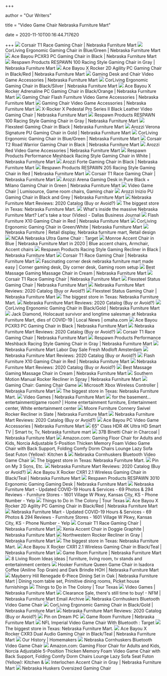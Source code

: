 +++
        
author = "Our Writers"
        
title = "Video Game Chair Nebraska Furniture Mart"
        
date = 2020-11-10T00:16:44.717620
        
+++
[ ![](https://www.nfm.com/productimages/51432243/1/l)](https://www.nfm.com/productimages/51432243/1/l) Corsair T1 Race Gaming Chair | Nebraska Furniture Mart
[ ![](https://www.nfm.com/productimages/56437668/1/l)](https://www.nfm.com/productimages/56437668/1/l) CorLiving Ergonomic Gaming Chair in Blue/Green | Nebraska Furniture Mart
[ ![](https://www.nfm.com/productimages/53874665/1/L)](https://www.nfm.com/productimages/53874665/1/L) Ace Bayou PCXR3 PC Gaming Chair in Black | Nebraska Furniture Mart
[ ![](https://www.nfm.com/productimages/53852323/1/L)](https://www.nfm.com/productimages/53852323/1/L) Respawn Products RESPAWN 100 Racing Style Gaming Chair in Gray | Nebraska  Furniture Mart
[ ![](https://www.nfm.com/productimages/53874640/1/L)](https://www.nfm.com/productimages/53874640/1/L) Ace Bayou X Rocker 2D Agility PC Gaming Chair in Black/Red | Nebraska  Furniture Mart
[ ![](https://www.nfm.com/productimages/54536321/1/M/0DD5E063-54B7-41A9-BFF8-DD23C7A3B284)](https://www.nfm.com/productimages/54536321/1/M/0DD5E063-54B7-41A9-BFF8-DD23C7A3B284) Gaming Desk and Chair Video Game Accessories | Nebraska Furniture Mart
[ ![](https://www.nfm.com/productimages/56438054/1/l)](https://www.nfm.com/productimages/56438054/1/l) CorLiving Ergonomic Gaming Chair in Black/Silver | Nebraska Furniture Mart
[ ![](https://www.nfm.com/productimages/53874673/1/L)](https://www.nfm.com/productimages/53874673/1/L) Ace Bayou X Rocker Adrenaline PC Gaming Chair in Black/Orange | Nebraska  Furniture Mart
[ ![](https://www.nfm.com/productimages/57424038/1/M/C01B8FF7-59AB-4A57-90F7-D6984D413F47)](https://www.nfm.com/productimages/57424038/1/M/C01B8FF7-59AB-4A57-90F7-D6984D413F47) Gaming Chair Flash Furniture Video Game Accessories | Nebraska Furniture  Mart
[ ![](https://www.nfm.com/productimages/53350088/1/M/2B7A2F68-8E35-4C38-8D69-6DFF24131C29)](https://www.nfm.com/productimages/53350088/1/M/2B7A2F68-8E35-4C38-8D69-6DFF24131C29) Gaming Chair Video Game Accessories | Nebraska Furniture Mart
[ ![](https://www.nfm.com/productimages/47873138/1/l)](https://www.nfm.com/productimages/47873138/1/l) X-Rocker X Pedestal Pro Series II Black Leather Video Gaming Chair | Nebraska  Furniture Mart
[ ![](https://www.nfm.com/productimages/53852323/2/L)](https://www.nfm.com/productimages/53852323/2/L) Respawn Products RESPAWN 100 Racing Style Gaming Chair in Gray | Nebraska  Furniture Mart
[ ![](https://www.nfm.com/productimages/55854673/1/l)](https://www.nfm.com/productimages/55854673/1/l) Flexsteel Gaming Chair in Black | Nebraska Furniture Mart
[ ![](https://www.nfm.com/productimages/58339516/1/l)](https://www.nfm.com/productimages/58339516/1/l) Arozzi Verona Signature PU Gaming Chair in Gold | Nebraska Furniture Mart
[ ![](https://www.nfm.com/productimages/56437668/2/l)](https://www.nfm.com/productimages/56437668/2/l) CorLiving Ergonomic Gaming Chair in Blue/Green | Nebraska Furniture Mart
[ ![](https://www.nfm.com/productimages/52599339/1/L)](https://www.nfm.com/productimages/52599339/1/L) Corsair T2 Road Warrior Gaming Chair in Black | Nebraska Furniture Mart
[ ![](https://www.nfm.com/productimages/54538095/6/M/FAC09FB8-D7BF-480F-89AD-0316BFB37919)](https://www.nfm.com/productimages/54538095/6/M/FAC09FB8-D7BF-480F-89AD-0316BFB37919) Arozzi Red Video Game Accessories | Nebraska Furniture Mart
[ ![](https://www.nfm.com/productimages/55860704/9/l)](https://www.nfm.com/productimages/55860704/9/l) Respawn Products Performance Meshback Racing Style Gaming Chair in White | Nebraska  Furniture Mart
[ ![](https://www.nfm.com/productimages/57775074/1/L)](https://www.nfm.com/productimages/57775074/1/L) Arozzi Forte Gaming Chair in Black | Nebraska Furniture Mart
[ ![](https://www.nfm.com/productimages/53852687/3/L)](https://www.nfm.com/productimages/53852687/3/L) Respawn Products RESPAWN 205 Racing Style Gaming Chair in Red | Nebraska  Furniture Mart
[ ![](https://www.nfm.com/productimages/51432086/4/L)](https://www.nfm.com/productimages/51432086/4/L) Corsair T1 Race Gaming Chair | Nebraska Furniture Mart
[ ![](https://www.nfm.com/productimages/54538178/1/L)](https://www.nfm.com/productimages/54538178/1/L) Arozzi Arena Gaming Desk in Pure Black + Milano Gaming Chair in Green | Nebraska  Furniture Mart
[ ![](https://i.pinimg.com/originals/19/2c/7f/192c7f2cd49809f3620a3c857269c904.jpg)](https://i.pinimg.com/originals/19/2c/7f/192c7f2cd49809f3620a3c857269c904.jpg) Video Game Chair | Lumisource, Game room chairs, Gaming chair
[ ![](https://www.nfm.com/productimages/58339375/1/l)](https://www.nfm.com/productimages/58339375/1/l) Arozzi Inizio PU Gaming Chair in Black and Grey | Nebraska Furniture Mart
[ ![](https://www.slumbersearch.com/img/nfm-living-header.jpg)](https://www.slumbersearch.com/img/nfm-living-header.jpg) Nebraska Furniture Mart Reviews: 2020 Catalog (Buy or Avoid?)
[ ![](http://res.dallasnews.com/graphics/2015_04/nebraskafurniture/images/storefront.jpg)](http://res.dallasnews.com/graphics/2015_04/nebraskafurniture/images/storefront.jpg) The biggest store in Texas: Nebraska Furniture Mart.
[ ![](http://media.bizj.us/view/img/5615081/nebraska-furniture-mart-jld5279*1200xx1350-759-0-71.jpg)](http://media.bizj.us/view/img/5615081/nebraska-furniture-mart-jld5279*1200xx1350-759-0-71.jpg) What's inside the massive Nebraska Furniture Mart? Let's take a tour (Video)  - Dallas Business Journal
[ ![](https://www.nfm.com/productimages/57424038/2/l)](https://www.nfm.com/productimages/57424038/2/l) Flash Furniture X10 Gaming Chair in Red | Nebraska Furniture Mart
[ ![](https://www.nfm.com/productimages/56437627/1/l)](https://www.nfm.com/productimages/56437627/1/l) CorLiving Ergonomic Gaming Chair in Green/White | Nebraska Furniture Mart
[ ![](https://i.pinimg.com/originals/96/c5/74/96c574fead7bff5bc21e7f9a2acd3053.jpg)](https://i.pinimg.com/originals/96/c5/74/96c574fead7bff5bc21e7f9a2acd3053.jpg) Nebraska Furniture | Retail display, Nebraska furniture mart, Retail design
[ ![](https://target.scene7.com/is/image/Target/GUEST_541af9b0-8333-4516-ae66-e3bd685c881e)](https://target.scene7.com/is/image/Target/GUEST_541af9b0-8333-4516-ae66-e3bd685c881e) NCAA Nebraska Ultra Game Chair : Target
[ ![](https://i.pinimg.com/originals/b6/18/cf/b618cf5431d832810b95add5238bb3e4.jpg)](https://i.pinimg.com/originals/b6/18/cf/b618cf5431d832810b95add5238bb3e4.jpg) Monroe Accent Chair in Blue | Nebraska Furniture Mart in 2020 | Blue accent  chairs, Armchair, Accent chairs
[ ![](https://www.nfm.com/productimages/55860753/1/L)](https://www.nfm.com/productimages/55860753/1/L) Respawn Products Racing Style Gaming Recliner in Black | Nebraska Furniture  Mart
[ ![](https://www.nfm.com/productimages/51432086/5/L)](https://www.nfm.com/productimages/51432086/5/L) Corsair T1 Race Gaming Chair | Nebraska Furniture Mart
[ ![](https://i.pinimg.com/originals/92/da/82/92da8223338990555232e2c8f59188e5.jpg)](https://i.pinimg.com/originals/92/da/82/92da8223338990555232e2c8f59188e5.jpg) Fascinating corner desk nebraska furniture mart made easy | Corner gaming  desk, Diy corner desk, Gaming room setup
[ ![](https://www.nfm.com/productimages/51788461/4/L)](https://www.nfm.com/productimages/51788461/4/L) Best Massage Gaming Massage Chair in Cream | Nebraska Furniture Mart
[ ![](https://www.nfm.com/productimages/51432086/3/L)](https://www.nfm.com/productimages/51432086/3/L) Corsair T1 Race Gaming Chair | Nebraska Furniture Mart
[ ![](https://www.nfm.com/productimages/55854822/1/l)](https://www.nfm.com/productimages/55854822/1/l) Flexsteel Status Gaming Chair | Nebraska Furniture Mart
[ ![](https://www.slumbersearch.com/img/nfm-sectional.jpg)](https://www.slumbersearch.com/img/nfm-sectional.jpg) Nebraska Furniture Mart Reviews: 2020 Catalog (Buy or Avoid?)
[ ![](https://www.nfm.com/productimages/55854822/2/l)](https://www.nfm.com/productimages/55854822/2/l) Flexsteel Status Gaming Chair | Nebraska Furniture Mart
[ ![](http://res.dallasnews.com/graphics/2015_04/nebraskafurniture/images/forkliftguy.jpg)](http://res.dallasnews.com/graphics/2015_04/nebraskafurniture/images/forkliftguy.jpg) The biggest store in Texas: Nebraska Furniture Mart.
[ ![](https://www.slumbersearch.com/img/nfm-recliners.jpg)](https://www.slumbersearch.com/img/nfm-recliners.jpg) Nebraska Furniture Mart Reviews: 2020 Catalog (Buy or Avoid?)
[ ![](https://www.nfm.com/productimages/56437882/1/l)](https://www.nfm.com/productimages/56437882/1/l) CorLiving Ergonomic Gaming Chair in Black/Gold | Nebraska Furniture Mart
[ ![](https://bloximages.newyork1.vip.townnews.com/omaha.com/content/tncms/assets/v3/editorial/e/ea/eea55bbd-90c7-5330-9bbf-f5e35fcdf55c/5ebc5bcc545cd.image.jpg?crop=1505%2C1129%2C165%2C0&resize=1505%2C1129&order=crop%2Cresize)](https://bloximages.newyork1.vip.townnews.com/omaha.com/content/tncms/assets/v3/editorial/e/ea/eea55bbd-90c7-5330-9bbf-f5e35fcdf55c/5ebc5bcc545cd.image.jpg?crop=1505%2C1129%2C165%2C0&resize=1505%2C1129&order=crop%2Cresize) Jack Diamond, Holocaust survivor and longtime salesman at Nebraska  Furniture Mart, dies of COVID-19 | Local News | omaha.com
[ ![](https://www.nfm.com/productimages/53874665/3/l)](https://www.nfm.com/productimages/53874665/3/l) Ace Bayou PCXR3 PC Gaming Chair in Black | Nebraska Furniture Mart
[ ![](https://www.slumbersearch.com/img/wayfair-alternative.jpg)](https://www.slumbersearch.com/img/wayfair-alternative.jpg) Nebraska Furniture Mart Reviews: 2020 Catalog (Buy or Avoid?)
[ ![](https://www.nfm.com/productimages/51432243/2/l)](https://www.nfm.com/productimages/51432243/2/l) Corsair T1 Race Gaming Chair | Nebraska Furniture Mart
[ ![](https://www.nfm.com/productimages/55860647/1/l)](https://www.nfm.com/productimages/55860647/1/l) Respawn Products Performance Meshback Racing Style Gaming Chair in Gray | Nebraska  Furniture Mart
[ ![](https://i.pinimg.com/originals/a3/c0/b6/a3c0b66490bcdb4de64225fadf7fce76.jpg)](https://i.pinimg.com/originals/a3/c0/b6/a3c0b66490bcdb4de64225fadf7fce76.jpg) Nebraska Furniture Mart Labor Day Sale Fresh Modloft Amsterdam
[ ![](https://www.slumbersearch.com/img/nfm-bedroomset.jpg)](https://www.slumbersearch.com/img/nfm-bedroomset.jpg) Nebraska Furniture Mart Reviews: 2020 Catalog (Buy or Avoid?)
[ ![](https://www.nfm.com/productimages/57424038/3/l)](https://www.nfm.com/productimages/57424038/3/l) Flash Furniture X10 Gaming Chair in Red | Nebraska Furniture Mart
[ ![](https://www.slumbersearch.com/img/nfm-catalog.jpg)](https://www.slumbersearch.com/img/nfm-catalog.jpg) Nebraska Furniture Mart Reviews: 2020 Catalog (Buy or Avoid?)
[ ![](https://www.nfm.com/productimages/51788461/1/L)](https://www.nfm.com/productimages/51788461/1/L) Best Massage Gaming Massage Chair in Cream | Nebraska Furniture Mart
[ ![](https://www.nfm.com/productimages/55845986/1/l)](https://www.nfm.com/productimages/55845986/1/l) Southern Motion Manual Rocker Recliner in Spray | Nebraska Furniture Mart
[ ![](https://www.nfm.com/productimages/50852938/1/M/0248A34C-ECC2-49A6-94E5-05E28F91B08D)](https://www.nfm.com/productimages/50852938/1/M/0248A34C-ECC2-49A6-94E5-05E28F91B08D) Gaming Chair: Gaming Chair Game
[ ![](https://www.nfm.com/productimages/51037737/1/L)](https://www.nfm.com/productimages/51037737/1/L) Microsoft Xbox Wireless Controller | Nebraska Furniture Mart
[ ![](http://res.dallasnews.com/graphics/2015_04/nebraskafurniture/images/chair-med.jpg)](http://res.dallasnews.com/graphics/2015_04/nebraskafurniture/images/chair-med.jpg) The biggest store in Texas: Nebraska Furniture Mart.
[ ![](https://www.nfm.com/productimages/48535264/2/L/)](https://www.nfm.com/productimages/48535264/2/L/) Video Games | Nebraska Furniture Mart
[ ![](https://i.pinimg.com/originals/87/4f/f8/874ff81d4f1ab6cf6dadd6a92cff1ad6.jpg)](https://i.pinimg.com/originals/87/4f/f8/874ff81d4f1ab6cf6dadd6a92cff1ad6.jpg) for the basement... entertainment/game room? | Home entertainment furniture,  Entertainment center, White entertainment center
[ ![](https://www.nfm.com/productimages/51217339/1/L)](https://www.nfm.com/productimages/51217339/1/L) Moore Furniture Connery Swivel Rocker Recliner in Slate | Nebraska  Furniture Mart
[ ![](https://www.slumbersearch.com/img/nfm-mattresses.jpg)](https://www.slumbersearch.com/img/nfm-mattresses.jpg) Nebraska Furniture Mart Reviews: 2020 Catalog (Buy or Avoid?)
[ ![](https://www.nfm.com/productimages/53874632/1/M/19E2E501-7DA3-4692-8E35-CE663BAF6B0A)](https://www.nfm.com/productimages/53874632/1/M/19E2E501-7DA3-4692-8E35-CE663BAF6B0A) Ace Bayou PC Video Game Accessories | Nebraska Furniture Mart
[ ![](https://i.pinimg.com/474x/00/5a/3c/005a3cc588baca34957cff87bbeeb2de.jpg)](https://i.pinimg.com/474x/00/5a/3c/005a3cc588baca34957cff87bbeeb2de.jpg) 65" Class HDR 4K Ultra HD Smart TV | Smart tv, Tv, Nebraska furniture mart
[ ![](https://www.nfm.com/productimages/50837236/1/L)](https://www.nfm.com/productimages/50837236/1/L) 37B Binetti Chair in Charcoal | Nebraska Furniture Mart
[ ![](https://images-na.ssl-images-amazon.com/images/I/817wl8GXFxL._AC_SL1500_.jpg)](https://images-na.ssl-images-amazon.com/images/I/817wl8GXFxL._AC_SL1500_.jpg) Amazon.com: Gaming Floor Chair for Adults and Kids, Norcia Adjustable  5-Position Thicken Memory Foam Video Game Chair with Back Support, Folding  Comfy Dorm Chairs Lounge Lazy Sofa Seat Futon (Yellow): Kitchen &
[ ![](https://images.footballfanatics.com/FFImage/thumb.aspx?i=/productimages/_3513000/altimages/ff_3513472-359f75892b0b833f4478alt1_full.jpg&w=900)](https://images.footballfanatics.com/FFImage/thumb.aspx?i=/productimages/_3513000/altimages/ff_3513472-359f75892b0b833f4478alt1_full.jpg&w=900) Nebraska Cornhuskers Bluetooth Video Game Chair
[ ![](http://res.dallasnews.com/graphics/2015_04/nebraskafurniture/images/sofa-med.jpg)](http://res.dallasnews.com/graphics/2015_04/nebraskafurniture/images/sofa-med.jpg) The biggest store in Texas: Nebraska Furniture Mart.
[ ![](https://i.pinimg.com/originals/29/79/10/29791002e1b7eeac6918919e0143b136.jpg)](https://i.pinimg.com/originals/29/79/10/29791002e1b7eeac6918919e0143b136.jpg) Pin on My 3 Sons, Etc.
[ ![](https://www.slumbersearch.com/img/nfm-flooring.jpg)](https://www.slumbersearch.com/img/nfm-flooring.jpg) Nebraska Furniture Mart Reviews: 2020 Catalog (Buy or Avoid?)
[ ![](https://www.nfm.com/productimages/53874582/1/l)](https://www.nfm.com/productimages/53874582/1/l) Ace Bayou X Rocker CXR1 2.1 Wireless Gaming Chair in Black/Teal | Nebraska  Furniture Mart
[ ![](https://www.nfm.com/productimages/53852760/3/L)](https://www.nfm.com/productimages/53852760/3/L) Respawn Products RESPAWN 3010 Ergonomic Gaming Gaming Desk | Nebraska  Furniture Mart
[ ![](https://s3-media0.fl.yelpcdn.com/bphoto/8Fh9DymYvSwzJiDdq5J3cA/l.jpg)](https://s3-media0.fl.yelpcdn.com/bphoto/8Fh9DymYvSwzJiDdq5J3cA/l.jpg) Nebraska Furniture Mart - Updated COVID-19 Hours & Services - 69 Photos &  294 Reviews - Furniture Stores - 1601 Village W Pkwy, Kansas City, KS -  Phone Number - Yelp
[ ![](https://www.tourtexas.com/content_images/nebraska-furniture-mart-atrium-the-colony.jpg)](https://www.tourtexas.com/content_images/nebraska-furniture-mart-atrium-the-colony.jpg) Things to Do in The Colony | Tour Texas
[ ![](https://www.nfm.com/productimages/53874640/2/l)](https://www.nfm.com/productimages/53874640/2/l) Ace Bayou X Rocker 2D Agility PC Gaming Chair in Black/Red | Nebraska  Furniture Mart
[ ![](https://s3-media0.fl.yelpcdn.com/bphoto/QhV_SJGi8jqCZaSFlxEZ5A/o.jpg)](https://s3-media0.fl.yelpcdn.com/bphoto/QhV_SJGi8jqCZaSFlxEZ5A/o.jpg) Nebraska Furniture Mart - Updated COVID-19 Hours & Services - 69 Photos &  294 Reviews - Furniture Stores - 1601 Village W Pkwy, Kansas City, KS -  Phone Number - Yelp
[ ![](https://www.nfm.com/productimages/51432243/3/l)](https://www.nfm.com/productimages/51432243/3/l) Corsair T1 Race Gaming Chair | Nebraska Furniture Mart
[ ![](https://www.nfm.com/productimages/50777929/1/L)](https://www.nfm.com/productimages/50777929/1/L) Xenia Accent Chair in Doggie Graphite | Nebraska Furniture Mart
[ ![](https://www.nfm.com/productimages/48905707/1/L)](https://www.nfm.com/productimages/48905707/1/L) Northwestern Rocker Recliner in Gray | Nebraska Furniture Mart
[ ![](http://res.dallasnews.com/graphics/2015_04/nebraskafurniture/promo/lamps.jpg)](http://res.dallasnews.com/graphics/2015_04/nebraskafurniture/promo/lamps.jpg) The biggest store in Texas: Nebraska Furniture Mart.
[ ![](https://www.nfm.com/productimages/53874582/3/l)](https://www.nfm.com/productimages/53874582/3/l) Ace Bayou X Rocker CXR1 2.1 Wireless Gaming Chair in Black/Teal | Nebraska  Furniture Mart
[ ![](https://www.nfm.com/productimages/44608560/1/L)](https://www.nfm.com/productimages/44608560/1/L) Game Room Furniture | Nebraska Furniture Mart
[ ![](https://i.pinimg.com/236x/fa/f7/61/faf76183385d00d71f0c7e4768729663--new-living-room-living-room-chairs.jpg)](https://i.pinimg.com/236x/fa/f7/61/faf76183385d00d71f0c7e4768729663--new-living-room-living-room-chairs.jpg) 8 Living Room Ideas ideas | furniture, living room, tv stands and  entertainment centers
[ ![](https://www.nfm.com/productimages/47846704/1/L)](https://www.nfm.com/productimages/47846704/1/L) Hooker Furniture Queen Game Chair in Isadora Coffee (Aniline Top Grain) and  Dark Brindle HOH | Nebraska Furniture Mart
[ ![](https://i.pinimg.com/originals/8c/e3/e9/8ce3e954b0939c97ca8069771ba9017e.jpg)](https://i.pinimg.com/originals/8c/e3/e9/8ce3e954b0939c97ca8069771ba9017e.jpg) Mayberry Hill Renegade 6-Piece Dining Set in Oak | Nebraska Furniture Mart  | Dining room table set, Primitive dining rooms, Picket house furnishings
[ ![](https://www.tourtexas.com/content_images/nebraska-furniture-mart-of-texas-the-colony.jpg)](https://www.tourtexas.com/content_images/nebraska-furniture-mart-of-texas-the-colony.jpg) Things to Do in The Colony | Tour Texas
[ ![](https://www.nfm.com/nfmimages/sony_tvs_10_2_11_10_z2_mobile.jpg)](https://www.nfm.com/nfmimages/sony_tvs_10_2_11_10_z2_mobile.jpg) Video Games | Nebraska Furniture Mart
[ ![](https://emailtuna.com/images/preview/562/562353-nebraska-furniture-mart-inc-clearance.jpg)](https://emailtuna.com/images/preview/562/562353-nebraska-furniture-mart-inc-clearance.jpg) Clearance Sale, there's still time to buy! - NFM | Nebraska Furniture Mart  Email Archive
[ ![](https://images.footballfanatics.com/FFImage/thumb.aspx?i=/productimages/_3513000/altimages/ff_3513472-359f75892b0b833f4478alt1_full.jpg&w=600)](https://images.footballfanatics.com/FFImage/thumb.aspx?i=/productimages/_3513000/altimages/ff_3513472-359f75892b0b833f4478alt1_full.jpg&w=600) Nebraska Cornhuskers Bluetooth Video Game Chair
[ ![](https://www.nfm.com/productimages/56437882/3/l)](https://www.nfm.com/productimages/56437882/3/l) CorLiving Ergonomic Gaming Chair in Black/Gold | Nebraska Furniture Mart
[ ![](https://www.slumbersearch.com/img/apt2b-nfm-sofas-6.jpg)](https://www.slumbersearch.com/img/apt2b-nfm-sofas-6.jpg) Nebraska Furniture Mart Reviews: 2020 Catalog (Buy or Avoid?)
[ ![](https://i.pinimg.com/474x/50/b7/44/50b744574192fd82a5811484c0bae1b9.jpg)](https://i.pinimg.com/474x/50/b7/44/50b744574192fd82a5811484c0bae1b9.jpg) Pin on Dream PC
[ ![](https://www.nfm.com/productimages/56580566/1/l)](https://www.nfm.com/productimages/56580566/1/l) Game Room Furniture | Nebraska Furniture Mart
[ ![](https://target.scene7.com/is/image/Target/GUEST_1856bb3c-2388-43b7-bad6-2e8208bfd1cf?wid=488&hei=488&fmt=pjpeg)](https://target.scene7.com/is/image/Target/GUEST_1856bb3c-2388-43b7-bad6-2e8208bfd1cf?wid=488&hei=488&fmt=pjpeg) NFL Imperial Video Game Chair With Bluetooth : Target
[ ![](http://res.dallasnews.com/graphics/2015_04/nebraskafurniture/images/chair-low.jpg)](http://res.dallasnews.com/graphics/2015_04/nebraskafurniture/images/chair-low.jpg) The biggest store in Texas: Nebraska Furniture Mart.
[ ![](https://www.nfm.com/productimages/53874657/5/l)](https://www.nfm.com/productimages/53874657/5/l) Ace Bayou X Rocker CXR3 Dual Audio Gaming Chair in Black/Teal | Nebraska  Furniture Mart
[ ![](https://homemakersfurniture.scene7.com/is/image/HomemakersFurniture/Heritage_Outlet2)](https://homemakersfurniture.scene7.com/is/image/HomemakersFurniture/Heritage_Outlet2) Our History | Homemakers
[ ![](https://images.footballfanatics.com/FFImage/thumb.aspx?i=/productimages/_3513000/altimages/ff_3513472-359f75892b0b833f4478alt5_full.jpg&w=900)](https://images.footballfanatics.com/FFImage/thumb.aspx?i=/productimages/_3513000/altimages/ff_3513472-359f75892b0b833f4478alt5_full.jpg&w=900) Nebraska Cornhuskers Bluetooth Video Game Chair
[ ![](https://m.media-amazon.com/images/I/71ZQEO37ezL._AC_UL400_.jpg)](https://m.media-amazon.com/images/I/71ZQEO37ezL._AC_UL400_.jpg) Amazon.com: Gaming Floor Chair for Adults and Kids, Norcia Adjustable  5-Position Thicken Memory Foam Video Game Chair with Back Support, Folding  Comfy Dorm Chairs Lounge Lazy Sofa Seat Futon (Yellow): Kitchen &
[ ![](https://www.nfm.com/productimages/41366592/2/L)](https://www.nfm.com/productimages/41366592/2/L) Interlochen Accent Chair in Gray | Nebraska Furniture Mart
[ ![](https://cdn11.bigcommerce.com/s-s5h0wm/images/stencil/2000x2000/products/7004/17455/Nebraska_Gaming_chair_back__75053.1553272788.jpg?c=2)](https://cdn11.bigcommerce.com/s-s5h0wm/images/stencil/2000x2000/products/7004/17455/Nebraska_Gaming_chair_back__75053.1553272788.jpg?c=2) Nebraska Huskers Oversized Gaming Chair

